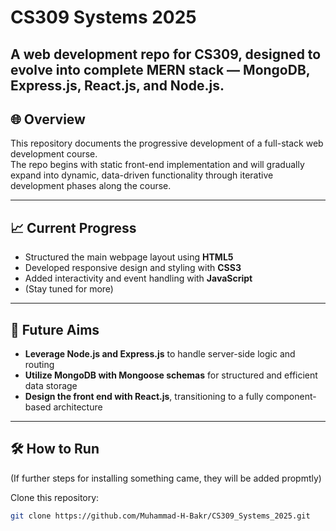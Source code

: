 # CS309 Systems 2025

A web development repo for **CS309**, designed to evolve into complete **MERN stack** — **MongoDB**, **Express.js**, **React.js**, and **Node.js**.
---

## 🌐 Overview

This repository documents the progressive development of a full-stack web development course.  
The repo begins with static front-end implementation and will gradually expand into dynamic, data-driven functionality through iterative development phases along the course.

---

## 📈 Current Progress

- Structured the main webpage layout using **HTML5**  
- Developed responsive design and styling with **CSS3**  
- Added interactivity and event handling with **JavaScript**  
- (Stay tuned for more)

---

## 🎯 Future Aims

- **Leverage Node.js and Express.js** to handle server-side logic and routing  
- **Utilize MongoDB with Mongoose schemas** for structured and efficient data storage  
- **Design the front end with React.js**, transitioning to a fully component-based architecture  

---

## 🛠️ How to Run
(If further steps for installing something came, they will be added propmtly)

Clone this repository:
   ```bash
   git clone https://github.com/Muhammad-H-Bakr/CS309_Systems_2025.git
